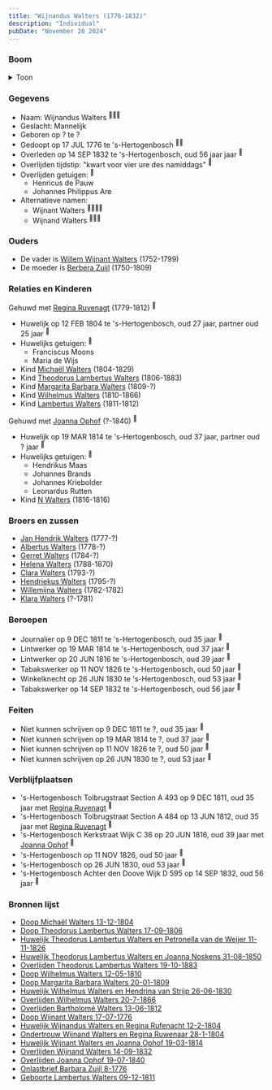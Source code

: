 ```yaml
---
title: "Wijnandus Walters (1776-1832)"
description: "Individual"
pubDate: "November 20 2024"
---
```


### Boom
<details><summary>Toon</summary>

![test](https://www.plantuml.com/plantuml/svg/dLNjJjim5FtlfxY27sm_EiNvQ19KyL7MRY0eY8-XRPgGavWauDYLdGvLg4-qnzYBpMdT1le1qVx5zlNrkVUSUtAWIYBBKS6GUipva4XIG4JYnrIA4K-E11CIIacuqaUKboZB4mfnBcD6Pz-q69PZA6WHKQbcMwgaaefoFAJeHTQO4QNW6G50LyY4okiiZnyvLQhJAKZEz_R0GHE4Tk1Y-fH2injRjpbZj83R_84JNi8jOJg_sWAYuDYoi6q1RFUSljVlwkpFzpbboGGwkn69ndUHA4j6T_SWXCERBu1zpuRz5q7gSSJO7U79NIo5Kf7GU7Hq6pxtZdHq6EheoHn8bqfT984Ve_o1rUzZ_Nw_stDwpXllOmzERauh05OJ01wS7Lu23gmGTbJhAvMbI2cFX8gp6azdzuacISxJAU9PVRut1TQtBCjrO9lbQLQEAMFYIOER8DEmLij485D1lM5kwetgoCAefg7gVp9IAmnO61OKliy4zaqd_7QJJc0NhdeNkXMElQuLStINDCqvWSlHRyf9MjROx2Ri70-kAq0XVC01jg45ZlCHlb7EnFi0RTTmXTS2NCEL3kptkXMxxe8iNTqAMURgMHvdvEyVjgfyhudoiJCJitwjKRzjNSvt7Mw7S4KBFReyhR5SPrGaGceHd99guijLELX1q0YMRtYrciaWXFCZJL8GE6zq-Op8bCYy9D0bCjBOLtlMRg87FI8dXuFP_3K0j__I9RHTPPGLQ-R4zXirPau0RkGK5THgd89s-ut6R6GB-xYPVSuqXF7g8-zpvsY8WuqJOYp4M91Z8pEtzOOPa9PH_QkrbjlIUNjfxRzU-nYPuMdzrB-hXF9VYqH6lgyFgen6Eii7FZAyBXtujMsU2CArCPqFCt5VAo5iwaeBi_GgRtArTKFR-uJjZ__3GsYaejCqTAfmxcsrKxdkHgSQh4g-aHTCDJmLo1eDDvk0JRUNvUMwo11GRvYg3AS1GWTK_-SAzWy0)
</details>

### Gegevens
- Naam: Wijnandus Walters <sup><a href="../s00136/" style="text-decoration:none" title="Huwelijk Theodorus Lambertus Walters en Petronella van de Weijer 11-11-1826">:link:</a><a href="../s00168/" style="text-decoration:none" title="Doop Michaël Walters 13-12-1804">:link:</a><a href="../s00242/" style="text-decoration:none" title="Huwelijk Wijnandus Walters en Regina Rufenacht 12-2-1804">:link:</a></sup>
- Geslacht: Mannelijk
- Geboren op ? te ? 
- Gedoopt op 17 JUL 1776 te 's-Hertogenbosch <sup><a href="../s00164/" style="text-decoration:none" title="Doop Wijnant Walters 17-07-1776">:link:</a><a href="../s00185/" style="text-decoration:none" title="Onlastbrief Barbara Zuijl 8-1776">:link:</a></sup>
- Overleden op 14 SEP 1832 te 's-Hertogenbosch, oud 56 jaar jaar <sup><a href="../s00175/" style="text-decoration:none" title="Overlijden Wijnand Walters 14-09-1832">:link:</a></sup>
- Overlijden tijdstip: "kwart voor vier ure des namiddags" <sup><a href="../s00175/" style="text-decoration:none" title="Overlijden Wijnand Walters 14-09-1832">:link:</a></sup>
- Overlijden getuigen: <sup><a href="../s00175/" style="text-decoration:none" title="Overlijden Wijnand Walters 14-09-1832">:link:</a></sup>
  - Henricus de Pauw
  - Johannes Philippus Are
- Alternatieve namen:
  - Wijnant Walters <sup><a href="../s00164/" style="text-decoration:none" title="Doop Wijnant Walters 17-07-1776">:link:</a><a href="../s00163/" style="text-decoration:none" title="Huwelijk Wijnant Walters en Joanna Ophof 19-03-1814">:link:</a><a href="../s00185/" style="text-decoration:none" title="Onlastbrief Barbara Zuijl 8-1776">:link:</a><a href="../s00296/" style="text-decoration:none" title="Geboorte N Walters 20-06-1816">:link:</a></sup>
  - Wijnand Walters <sup><a href="../s00205/" style="text-decoration:none" title="Ondertrouw Wijnand Walters en Regina Ruwenaar 28-1-1804">:link:</a><a href="../s00175/" style="text-decoration:none" title="Overlijden Wijnand Walters 14-09-1832">:link:</a><a href="../s00176/" style="text-decoration:none" title="Overlijden Joanna Ophof 19-07-1840">:link:</a></sup>

### Ouders
- De vader is [Willem Wijnant Walters](../i00120/) (1752-1799)
- De moeder is [Berbera Zuijl](../i00121/) (1750-1809)

### Relaties en Kinderen

Gehuwd met [Regina Ruvenagt](../i00102/) (1779-1812) <sup><a href="../s00242/" style="text-decoration:none" title="Huwelijk Wijnandus Walters en Regina Rufenacht 12-2-1804">:link:</a></sup>
- Huwelijk op 12 FEB 1804 te 's-Hertogenbosch, oud 27 jaar, partner oud 25 jaar <sup><a href="../s00242/" style="text-decoration:none" title="Huwelijk Wijnandus Walters en Regina Rufenacht 12-2-1804">:link:</a></sup>
- Huwelijks getuigen:  <sup><a href="../s00242/" style="text-decoration:none" title="Huwelijk Wijnandus Walters en Regina Rufenacht 12-2-1804">:link:</a></sup>
  - Franciscus Moons
  - Maria de Wijs
- Kind [Michaël Walters](../i00125/) (1804-1829)
- Kind [Theodorus Lambertus Walters](../i00088/) (1806-1883)
- Kind [Margarita Barbara Walters](../i00126/) (1809-?)
- Kind [Wilhelmus Walters](../i00127/) (1810-1866)
- Kind [Lambertus Walters](../i00171/) (1811-1812)

Gehuwd met [Joanna Ophof](../i00129/) (?-1840) <sup><a href="../s00163/" style="text-decoration:none" title="Huwelijk Wijnant Walters en Joanna Ophof 19-03-1814">:link:</a></sup>
- Huwelijk op 19 MAR 1814 te 's-Hertogenbosch, oud 37 jaar, partner oud ? jaar <sup><a href="../s00163/" style="text-decoration:none" title="Huwelijk Wijnant Walters en Joanna Ophof 19-03-1814">:link:</a></sup>
- Huwelijks getuigen:  <sup><a href="../s00163/" style="text-decoration:none" title="Huwelijk Wijnant Walters en Joanna Ophof 19-03-1814">:link:</a></sup>
  - Hendrikus Maas
  - Johannes Brands
  - Johannes Kriebolder
  - Leonardus Rutten
- Kind [N Walters](../i00128/) (1816-1816)

### Broers en zussen
- [Jan Hendrik Walters](../i00160/) (1777-?)
- [Albertus Walters](../i00134/) (1778-?)
- [Gerret Walters](../i00122/) (1784-?)
- [Helena Walters](../i00123/) (1788-1870)
- [Clara Walters](../i00135/) (1793-?)
- [Hendriekus Walters](../i00124/) (1795-?)
- [Willemijna Walters](../i00153/) (1782-1782)
- [Klara Walters](../i00157/) (?-1781)

### Beroepen
- Journalier op 9 DEC 1811 te 's-Hertogenbosch, oud 35 jaar <sup><a href="../s00294/" style="text-decoration:none" title="Geboorte Lambertus Walters 09-12-1811">:link:</a></sup>
- Lintwerker op 19 MAR 1814 te 's-Hertogenbosch, oud 37 jaar <sup><a href="../s00163/" style="text-decoration:none" title="Huwelijk Wijnant Walters en Joanna Ophof 19-03-1814">:link:</a></sup>
- Lintwerker op 20 JUN 1816 te 's-Hertogenbosch, oud 39 jaar <sup><a href="../s00296/" style="text-decoration:none" title="Geboorte N Walters 20-06-1816">:link:</a></sup>
- Tabakswerker op 11 NOV 1826 te 's-Hertogenbosch, oud 50 jaar <sup><a href="../s00136/" style="text-decoration:none" title="Huwelijk Theodorus Lambertus Walters en Petronella van de Weijer 11-11-1826">:link:</a></sup>
- Winkelknecht op 26 JUN 1830 te 's-Hertogenbosch, oud 53 jaar <sup><a href="../s00173/" style="text-decoration:none" title="Huwelijk Wilhelmus Walters en Hendrina van Strijp 26-06-1830">:link:</a></sup>
- Tabakswerker op 14 SEP 1832 te 's-Hertogenbosch, oud 56 jaar <sup><a href="../s00175/" style="text-decoration:none" title="Overlijden Wijnand Walters 14-09-1832">:link:</a></sup>

### Feiten
- Niet kunnen schrijven op 9 DEC 1811 te ?, oud 35 jaar <sup><a href="../s00294/" style="text-decoration:none" title="Geboorte Lambertus Walters 09-12-1811">:link:</a></sup>
- Niet kunnen schrijven op 19 MAR 1814 te ?, oud 37 jaar <sup><a href="../s00163/" style="text-decoration:none" title="Huwelijk Wijnant Walters en Joanna Ophof 19-03-1814">:link:</a></sup>
- Niet kunnen schrijven op 11 NOV 1826 te ?, oud 50 jaar <sup><a href="../s00136/" style="text-decoration:none" title="Huwelijk Theodorus Lambertus Walters en Petronella van de Weijer 11-11-1826">:link:</a></sup>
- Niet kunnen schrijven op 26 JUN 1830 te ?, oud 53 jaar <sup><a href="../s00173/" style="text-decoration:none" title="Huwelijk Wilhelmus Walters en Hendrina van Strijp 26-06-1830">:link:</a></sup>

### Verblijfplaatsen
- 's-Hertogenbosch Tolbrugstraat Section A 493 op 9 DEC 1811, oud 35 jaar met [Regina Ruvenagt](../i00102/) <sup><a href="../s00294/" style="text-decoration:none" title="Geboorte Lambertus Walters 09-12-1811">:link:</a></sup>
- 's-Hertogenbosch Tolbrugstraat Section A 484 op 13 JUN 1812, oud 35 jaar met [Regina Ruvenagt](../i00102/) <sup><a href="../s00172/" style="text-decoration:none" title="Overlijden Bartholomé Walters 13-06-1812">:link:</a></sup>
- 's-Hertogenbosch Kerkstraat Wijk C 36 op 20 JUN 1816, oud 39 jaar met [Joanna Ophof](../i00129/) <sup><a href="../s00296/" style="text-decoration:none" title="Geboorte N Walters 20-06-1816">:link:</a></sup>
- 's-Hertogenbosch  op 11 NOV 1826, oud 50 jaar  <sup><a href="../s00136/" style="text-decoration:none" title="Huwelijk Theodorus Lambertus Walters en Petronella van de Weijer 11-11-1826">:link:</a></sup>
- 's-Hertogenbosch  op 26 JUN 1830, oud 53 jaar  <sup><a href="../s00173/" style="text-decoration:none" title="Huwelijk Wilhelmus Walters en Hendrina van Strijp 26-06-1830">:link:</a></sup>
- 's-Hertogenbosch Achter den Doove Wijk D 595 op 14 SEP 1832, oud 56 jaar  <sup><a href="../s00175/" style="text-decoration:none" title="Overlijden Wijnand Walters 14-09-1832">:link:</a></sup>

### Bronnen lijst
- [Doop Michaël Walters 13-12-1804](../s00168/)
- [Doop Theodorus Lambertus Walters 17-09-1806](../s00229/)
- [Huwelijk Theodorus Lambertus Walters en Petronella van de Weijer 11-11-1826](../s00136/)
- [Huwelijk Theodorus Lambertus Walters en Joanna Noskens 31-08-1850](../s00147/)
- [Overlijden Theodorus Lambertus Walters 19-10-1883](../s00156/)
- [Doop Wilhelmus Walters 12-05-1810](../s00170/)
- [Doop Margarita Barbara Walters 20-01-1809](../s00169/)
- [Huwelijk Wilhelmus Walters en Hendrina van Strijp 26-06-1830](../s00173/)
- [Overlijden Wilhelmus Walters 20-7-1866](../s00231/)
- [Overlijden Bartholomé Walters 13-06-1812](../s00172/)
- [Doop Wijnant Walters 17-07-1776](../s00164/)
- [Huwelijk Wijnandus Walters en Regina Rufenacht 12-2-1804](../s00242/)
- [Ondertrouw Wijnand Walters en Regina Ruwenaar 28-1-1804](../s00205/)
- [Huwelijk Wijnant Walters en Joanna Ophof 19-03-1814](../s00163/)
- [Overlijden Wijnand Walters 14-09-1832](../s00175/)
- [Overlijden Joanna Ophof 19-07-1840](../s00176/)
- [Onlastbrief Barbara Zuijl 8-1776](../s00185/)
- [Geboorte Lambertus Walters 09-12-1811](../s00294/)